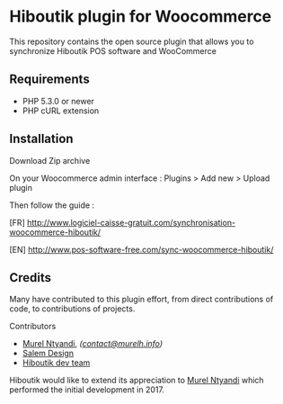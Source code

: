 # Hiboutik plugin for Woocommerce

This repository contains the open source plugin that allows you to synchronize Hiboutik POS software and WooCommerce

## Requirements

* PHP 5.3.0 or newer
* PHP cURL extension

## Installation

Download Zip archive

On your Woocommerce admin interface : Plugins > Add new > Upload plugin

Then follow the guide : 

[FR] http://www.logiciel-caisse-gratuit.com/synchronisation-woocommerce-hiboutik/

[EN] http://www.pos-software-free.com/sync-woocommerce-hiboutik/


## Credits

Many have contributed to this plugin effort, from direct contributions of code, to contributions of projects.

Contributors
* [Murel Ntyandi](http://www.murelh.info), _(contact@murelh.info)_
* [Salem Design](http://slmdesign.fr/)
* [Hiboutik dev team](https://www.hiboutik.com)

Hiboutik would like to extend its appreciation to [Murel Ntyandi](http://www.murelh.info) which performed the initial development in 2017.

